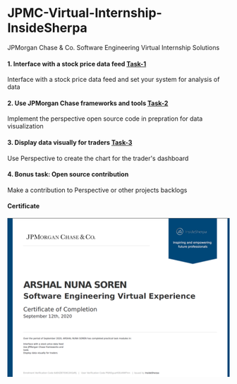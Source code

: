 # JPMC-Virtual-Internship-InsideSherpa
JPMorgan Chase &amp; Co. Software Engineering Virtual Internship Solutions

#### 1. Interface with a stock price data feed [Task-1](https://github.com/arshalsoren/JPMC-Virtual-Internship-InsideSherpa/tree/master/JPMC-tech-task-1-py3)
Interface with a stock price data feed and set your system for analysis of data

#### 2. Use JPMorgan Chase frameworks and tools [Task-2](https://github.com/arshalsoren/JPMC-Virtual-Internship-InsideSherpa/tree/master/JPMC-tech-task-2-py3)
Implement the perspective open source code in prepration for data visualization

#### 3. Display data visually for traders [Task-3](https://github.com/arshalsoren/JPMC-Virtual-Internship-InsideSherpa/tree/master/JPMC-tech-task-3-py3)
Use Perspective to create the chart for the trader's dashboard

#### 4. Bonus task: Open source contribution
Make a contribution to Perspective or other projects backlogs

#### Certificate
![New](https://github.com/arshalsoren/JPMC-Virtual-Internship-InsideSherpa/blob/master/certifcate_of_completion.png)
